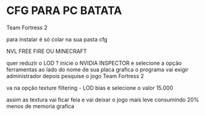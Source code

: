 # CFG PARA PC BATATA
Team Fortress 2

para instalar é só colar na sua pasta cfg

NVL FREE FIRE OU MINECRAFT

quer reduzir o LOD ?
inicie o NVIDIA INSPECTOR 
e selecione a opção ferramentas ao lado do nome de sua placa grafica
o programa vai exigir administrador
depois pesquise o jogo Team Fortress 2 

va na opção texture filtering - LOD bias
e selecione o valor 15.000

assim as textura vai ficar feia e vai deixar o jogo mais leve
consumindo 20% menos de memoria grafica
